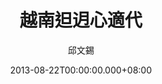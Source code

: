 ---
issue: 33
title: 越南𨑨迌心適代
author: 邱文錫
date: 2013-08-22T00:00:00.000+08:00
topic: 懷想
difficulty: 2
wikidata: Q98095369
wikidata_link: https://www.wikidata.org/wiki/Q98095369
---